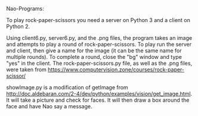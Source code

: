 Nao-Programs:

To play rock-paper-scissors you need a server on Python 3 and a client on Python 2.

Using client6.py, server6.py, and the .png files, the program takes an image and attempts to play a round of rock-paper-scissors.
To play run the server and client, then give a name for the image (it can be the same name for multiple rounds).
To complete a round, close the "bg" window and type "yes" in the client.
The rock-paper-scissors.py file, as well as the .png files, were taken from https://www.computervision.zone/courses/rock-paper-scissor/

showImage.py is a modification of getImage from http://doc.aldebaran.com/2-4/dev/python/examples/vision/get_image.html.
It will take a picture and check for faces. It will then draw a box around the face and have Nao say a message.
